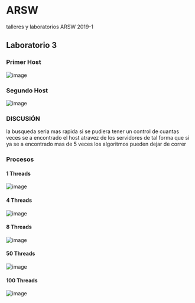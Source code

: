 # ARSW
talleres y laboratorios ARSW 2019-1


## Laboratorio 3


### Primer Host

![image](https://user-images.githubusercontent.com/42522754/52184746-2b5cb200-27e5-11e9-8192-b2d0da79bc3c.png)

### Segundo Host

![image](https://user-images.githubusercontent.com/42522754/52184762-71b21100-27e5-11e9-82e9-aac145f0a8d6.png)


### DISCUSIÓN

la busqueda seria mas rapida si se pudiera tener un control de cuantas veces se a encontrado el host atravez de los servidores de tal forma que si ya se a encontrado mas de 5 veces los algoritmos pueden dejar de correr

### Procesos

#### 1 Threads

![image](https://user-images.githubusercontent.com/42522754/52186297-7df19a80-27f4-11e9-92de-e81942c898fb.png)


#### 4 Threads

![image](https://user-images.githubusercontent.com/42522754/52186343-d6c13300-27f4-11e9-8a5c-182787e7343a.png)

#### 8 Threads


![image](https://user-images.githubusercontent.com/42522754/52186386-18ea7480-27f5-11e9-804f-0ced3033c925.png)

#### 50 Threads

![image](https://user-images.githubusercontent.com/42522754/52187219-2a824b00-27fa-11e9-88bd-c430c174a71c.png)

#### 100 Threads

![image](https://user-images.githubusercontent.com/42522754/52187279-8a78f180-27fa-11e9-8dbb-13983c140243.png)
